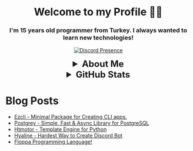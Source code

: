 <h1 align="center">Welcome to my Profile 👋🤗</h1>
<h3 align="center">I'm 15 years old programmer from Turkey. I always wanted to learn new technologies!</h3>

<div align="center">
    
[![Discord Presence](https://lanyard-profile-readme.vercel.app/api/866849747603816468)](https://discord.com/users/866849747603816468)
    
</div>

<details align="center">
<summary style="font-weight: bold; font-size: 24px">About Me</summary>
<h3 align="left">My Accounts</h3>
<p align="left">
    <a href="https://dev.to/5elenay" target="blank"><img align="center" src="https://cdn.jsdelivr.net/npm/simple-icons@3.0.1/icons/dev-dot-to.svg" alt="5elenay" height="30" width="40" /></a>
</p>

<h3 align="left">Languages and Tools</h3>
<p align="left">
    <a href="https://www.w3schools.com/css/" target="_blank"> <img src="https://raw.githubusercontent.com/devicons/devicon/master/icons/css3/css3-original-wordmark.svg" alt="css3" width="40" height="40" /> </a>
    <a href="https://elixir-lang.org" target="_blank"> <img src="https://www.vectorlogo.zone/logos/elixir-lang/elixir-lang-icon.svg" alt="elixir" width="40" height="40" /> </a>
    <a href="https://git-scm.com/" target="_blank"> <img src="https://www.vectorlogo.zone/logos/git-scm/git-scm-icon.svg" alt="git" width="40" height="40" /> </a>
    <a href="https://golang.org" target="_blank"> <img src="https://raw.githubusercontent.com/devicons/devicon/master/icons/go/go-original.svg" alt="go" width="40" height="40" /> </a>
    <a href="https://heroku.com" target="_blank"> <img src="https://www.vectorlogo.zone/logos/heroku/heroku-icon.svg" alt="heroku" width="40" height="40" /> </a>
    <a href="https://www.w3.org/html/" target="_blank"> <img src="https://raw.githubusercontent.com/devicons/devicon/master/icons/html5/html5-original-wordmark.svg" alt="html5" width="40" height="40" /> </a>
    <a href="https://developer.mozilla.org/en-US/docs/Web/JavaScript" target="_blank"> <img src="https://raw.githubusercontent.com/devicons/devicon/master/icons/javascript/javascript-original.svg" alt="javascript" width="40" height="40" /> </a>
    <a href="https://www.linux.org/" target="_blank"> <img src="https://raw.githubusercontent.com/devicons/devicon/master/icons/linux/linux-original.svg" alt="linux" width="40" height="40" /> </a>
    <a href="https://www.mongodb.com/" target="_blank"> <img src="https://raw.githubusercontent.com/devicons/devicon/master/icons/mongodb/mongodb-original-wordmark.svg" alt="mongodb" width="40" height="40" /> </a>
    <a href="https://nodejs.org" target="_blank"> <img src="https://raw.githubusercontent.com/devicons/devicon/master/icons/nodejs/nodejs-original-wordmark.svg" alt="nodejs" width="40" height="40" /> </a>
    <a href="https://www.python.org" target="_blank"> <img src="https://raw.githubusercontent.com/devicons/devicon/master/icons/python/python-original.svg" alt="python" width="40" height="40" /> </a>
    <a href="https://sass-lang.com" target="_blank"> <img src="https://raw.githubusercontent.com/devicons/devicon/master/icons/sass/sass-original.svg" alt="sass" width="40" height="40" /> </a>
    <a href="https://vuejs.org/" target="_blank"> <img src="https://raw.githubusercontent.com/devicons/devicon/master/icons/vuejs/vuejs-original-wordmark.svg" alt="vuejs" width="40" height="40" /> </a>
</p>
</details>

<details align="center">
<summary style="font-weight: bold; font-size: 24px">GitHub Stats</summary>
<img src="https://github-readme-stats.vercel.app/api?username=5elenay&show_icons=true&theme=radical" width="%100" height="200px" style="outline:none;" alt="stats" />
<img src="https://github-readme-stats.vercel.app/api/top-langs/?username=5elenay&layout=compact&theme=radical" width="%100" height="200px" alt="stats" />
<p><img align="center" src="https://github-readme-streak-stats.herokuapp.com/?user=5elenay&" alt="starts" width="%100" height="200px" /></p>
</details>

# Blog Posts
<!-- BLOG-POST-LIST:START -->
- [Ezcli - Minimal Package for Creating CLI apps.](https://dev.to/5elenay/ezcli-minimal-package-for-creating-cli-apps-217p)
- [Postgrey - Simple, Fast &amp; Async Library for PostgreSQL](https://dev.to/5elenay/postgrey-simple-fast-async-library-for-postgresql-5apd)
- [Htmotor - Template Engine for Python](https://dev.to/5elenay/htmotor-template-engine-for-python-217h)
- [Hyaline - Hardest Way to Create Discord Bot](https://dev.to/5elenay/hyaline-harder-way-to-create-discord-bot-3jgj)
- [Floppa Programming Language!](https://dev.to/5elenay/floppa-programming-language-n1f)
<!-- BLOG-POST-LIST:END -->
